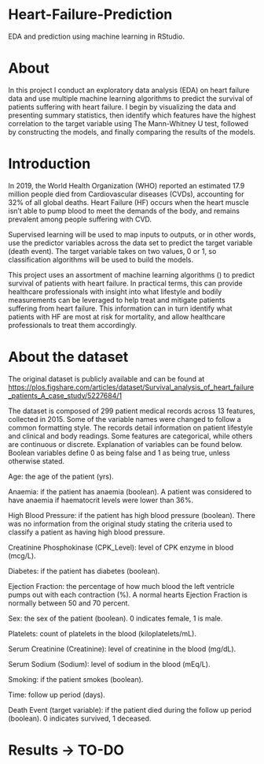 # Heart-Failure-Prediction
EDA and prediction using machine learning in RStudio.

# About
In this project I conduct an exploratory data analysis (EDA) on heart failure data and use multiple machine learning algorithms to predict the survival of patients suffering with heart failure. I begin by visualizing the data and presenting summary statistics, then identify which features have the highest correlation to the target variable using The Mann-Whitney U test, followed by constructing the models, and finally comparing the results of the models.

# Introduction
In 2019, the World Health Organization (WHO) reported an estimated 17.9 million people died from Cardiovascular diseases (CVDs), accounting for 32% of all global deaths. Heart Failure (HF) occurs when the heart muscle isn’t able to pump blood to meet the demands of the body, and remains prevalent among people suffering with CVD.

Supervised learning will be used to map inputs to outputs, or in other words, use the predictor variables across the data set to predict the target variable (death event). The target variable takes on two values, 0 or 1, so classification algorithms will be used to build the models.

This project uses an assortment of machine learning algorithms () to predict survival of patients with heart failure. In practical terms, this can provide healthcare professionals with insight into what lifestyle and bodily measurements can be leveraged to help treat and mitigate patients suffering from heart failure. This information can in turn identify what patients with HF are most at risk for mortality, and allow healthcare professionals to treat them accordingly. 

# About the dataset 
The original dataset is publicly available and can be found at https://plos.figshare.com/articles/dataset/Survival_analysis_of_heart_failure_patients_A_case_study/5227684/1 

The dataset is composed of 299 patient medical records across 13 features, collected in 2015. Some of the variable names were changed to follow a common formatting style. The records detail information on patient lifestyle and clinical and body readings. Some features are categorical, while others are continuous or discrete. Explanation of variables can be found below. Boolean variables define 0 as being false and 1 as being true, unless otherwise stated. 

Age: the age of the patient (yrs).

Anaemia: if the patient has anaemia (boolean). A patient was considered to have anaemia if haematocrit levels were lower than 36%. 

High Blood Pressure: if the patient has high blood pressure (boolean). There was no information from the original study stating the criteria used to classify a patient as having high blood pressure.

Creatinine Phosphokinase (CPK_Level): level of CPK enzyme in blood (mcg/L). 

Diabetes: if the patient has diabetes (boolean).

Ejection Fraction: the percentage of how much blood the left ventricle pumps out with each contraction (%). A normal hearts Ejection Fraction is normally between 50 and 70 percent.

Sex: the sex of the patient (boolean). 0 indicates female, 1 is male. 

Platelets: count of platelets in the blood (kiloplatelets/mL).

Serum Creatinine (Creatinine): level of creatinine in the blood (mg/dL).

Serum Sodium (Sodium): level of sodium in the blood (mEq/L).

Smoking: if the patient smokes (boolean).

Time: follow up period (days).

Death Event (target variable): if the patient died during the follow up period (boolean). 0 indicates survived, 1 deceased. 


# Results -> TO-DO






 



